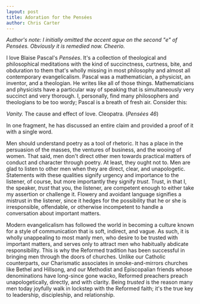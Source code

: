 ```yaml
---
layout: post
title: Adoration for the Pensées
author: Chris Carter
---
```


_Author's note: I initially omitted the accent ague on the second "e" of Pensées. Obviously it is remedied now. Cheerio._

I love Blaise Pascal's _Pensées_. It's a collection of theological and philosophical meditations with the kind of succinctness, curtness, bite, and obduration to them that's wholly missing in most philosophy and almost all contemporary evangelicalism. Pascal  was a mathematician, a physicist, an inventor, and a theologian. He writes like all of those things. Mathematicians and physicists have a particular way of speaking that is simultaneously very succinct and very thorough. I, personally, find many philosophers and theologians to be too wordy; Pascal is a breath of fresh air. Consider this:

_Vanity._ The cause and effect of love. Cleopatra. (_Pensées 46_)

In one fragment, he has discussed an entire claim and provided a proof of it with a single word.

Men should understand poetry as a tool of rhetoric. It has a place in the persuasion of the masses, the ventures of business, and the wooing of women. That said, men don't direct other men towards practical matters of conduct and character through poetry. At least, they ought not to. Men are glad to listen to other men when they are direct, clear, and unapologetic. Statements with these qualities signify urgency and importance to the listener, of course, but more importantly they signify _trust_. Trust, in that I, the speaker, _trust_ that you, the listener, are competent enough to either take my assertion or challenge it. Flowery and avoidant language signifies a mistrust in the listener, since it hedges for the possibility that he or she is irresponsible, offendable, or otherwise incompetent to handle a conversation about important matters.

Modern evangelicalism has followed the world in becoming a culture known for a style of communication that is soft, indirect, and vague. As such, it is wholly unappealing to most manly men, who desire to be trusted with important matters, and serves only to attract men who habitually abdicate responsibility. This is why the Reformed tradition has been successful in bringing men through the doors of churches. Unlike our Catholic counterparts, our Charismatic associates in smoke-and-mirrors churches like Bethel and Hillsong, and our Methodist and Episcopalian friends whose denominations have long-since gone wacko, Reformed preachers preach unapologetically, directly, and with clarity. Being _trusted_ is the reason many men today joyfully walk in lockstep with the Reformed faith; it's the true key to leadership, discipleship, and relationship.
